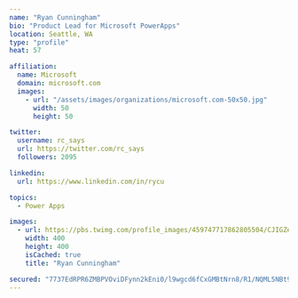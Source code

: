 ```yaml
---
name: "Ryan Cunningham"
bio: "Product Lead for Microsoft PowerApps"
location: Seattle, WA
type: "profile"
heat: 57

affiliation:
  name: Microsoft
  domain: microsoft.com
  images:
    - url: "/assets/images/organizations/microsoft.com-50x50.jpg"
      width: 50
      height: 50

twitter:
  username: rc_says
  url: https://twitter.com/rc_says
  followers: 2095

linkedin:
  url: https://www.linkedin.com/in/rycu

topics:
  - Power Apps

images:
  - url: https://pbs.twimg.com/profile_images/459747717862805504/CJIGZejd_400x400.png
    width: 400
    height: 400
    isCached: true
    title: "Ryan Cunningham"

secured: "7737EdRPR6ZMBPVOviDFynn2kEni0/l9wgcd6fCxGMBtNrn8/R1/NQML5NBt9ts1X0/33ZLAMOpBoadlrmC+LiGjP9nJ2KMy7sgDPpvjK3+7yTyzJTHhIO+QuuOFbAYUTlZVqKQkwIqAWpbLO2IVsgEC4IXXtphHIW5BaQyQ3IxjX5HyaFOO1P1Q/HIy8kc55us2CYjRKy62vbthZkXU1zQoXQQMlOlUgRcRlXMqY1wocUjvTsJo5d/DuwDlKcsjgXxKRFNYNsBEV5RrZzUxbt+aMzMBb3DrqpQVAUhyn7EE5PJ55SuhGqxpN7zhW10mRq+26PAP4XX8kzxYw8RgydOuh3JP02ltZadrds/bb/eWZPPYC9pmfr0W8CZHOgMAriVRj+YDNLaQhnnZYVMYXnHWUTHn/FQJfWVfZ4V4cJ4=;YfSJ9YSWZ8mZzKLycPOTAg=="
---
```


